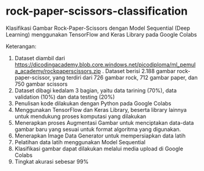 # rock-paper-scissors-classification
Klasifikasi Gambar Rock-Paper-Scissors dengan Model Sequential (Deep Learning) menggunakan TensorFlow and Keras Library pada Google Colabs

Keterangan:
1. Dataset diambil dari https://dicodingacademy.blob.core.windows.net/picodiploma/ml_pemula_academy/rockpaperscissors.zip . Dataset berisi 2.188 gambar rock-paper-scissor, yang terdiri dari 726 gambar rock, 712 gambar paper, dan 750 gambar scissors
2. Dataset dibagi kedalam 3 bagian, yaitu data tarining (70%), data validation (10%) dan data testing (20%)
3. Penulisan kode dilakukan dengan Python pada Google Colabs
4. Menggunakan TensorFlow dan Keras Library, beserta library lainnya untuk mendukung proses komputasi yang dilakukan 
5. Menerapkan proses Augmentasi Gambar untuk menciptakan data-data gambar baru yang sesuai untuk format algoritma yang digunakan.
6. Menerapkan Image Data Generator untuk mempersiapkan data latih
7. Pelatihan data latih menggunakan Model Sequential
8. Klasifikasi gambar dapat dilakukan melalui media upload di Google Colabs
9. Tingkat akurasi sebesar 99%
